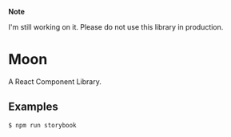 **Note**

I'm still working on it. Please do not use this library in production.

# Moon

A React Component Library.

## Examples

```shell
$ npm run storybook
```
